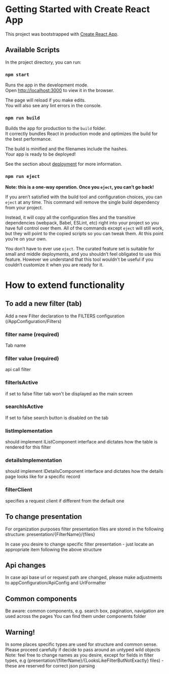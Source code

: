 # Getting Started with Create React App

This project was bootstrapped with [Create React App](https://github.com/facebook/create-react-app).

## Available Scripts

In the project directory, you can run:

### `npm start`

Runs the app in the development mode.\
Open [http://localhost:3000](http://localhost:3000) to view it in the browser.

The page will reload if you make edits.\
You will also see any lint errors in the console.

### `npm run build`

Builds the app for production to the `build` folder.\
It correctly bundles React in production mode and optimizes the build for the best performance.

The build is minified and the filenames include the hashes.\
Your app is ready to be deployed!

See the section about [deployment](https://facebook.github.io/create-react-app/docs/deployment) for more information.

### `npm run eject`

**Note: this is a one-way operation. Once you `eject`, you can’t go back!**

If you aren’t satisfied with the build tool and configuration choices, you can `eject` at any time. This command will remove the single build dependency from your project.

Instead, it will copy all the configuration files and the transitive dependencies (webpack, Babel, ESLint, etc) right into your project so you have full control over them. All of the commands except `eject` will still work, but they will point to the copied scripts so you can tweak them. At this point you’re on your own.

You don’t have to ever use `eject`. The curated feature set is suitable for small and middle deployments, and you shouldn’t feel obligated to use this feature. However we understand that this tool wouldn’t be useful if you couldn’t customize it when you are ready for it.

# How to extend functionality

## To add a new filter (tab) 

Add a new Filter declaration to the FILTERS configuration (/AppConfiguration/Filters)
### filter name (required)
Tab name
### filter value (required)
api call filter
### filterIsActive
if set to false filter tab won't be displayed ao the main screen
### searchIsActive
If set to false search button is disabled on the tab
### listImplementation
should implement IListComponent interface and dictates how the table is rendered for this filter
### detailsImplementation
should implement IDetailsComponent interface and dictates how the details page looks like for a specific record 
### filterClient
specifies a request client if different from the default one

## To change presentation

For organization purposes filter presentation files are stored in the following structure: 
presentation/{FilterName}/{files}

In case you desire to change specific filter presentation - just locate an appropriate item following the above structure

## Api changes
In case api base url or request path are changed, please make adjustments to appConfiguration/ApiConfig and UrlFormatter 

## Common components

Be aware: common components, e.g. search box, pagination, navigation are used across the pages
You can find them under components folder

## Warning! 
In some places specific types are used for structure and common sense.
Please proceed carefully if decide to pass around an untyped wild objects
Note: feel free to change names as you desire, except for fields in filter types,
e.g (presentation/{filterName}/{LooksLikeFilterButNotExactly} files) - 
these are reserved for correct json parsing  